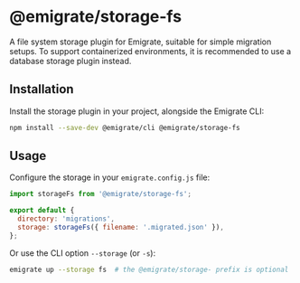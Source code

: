 # @emigrate/storage-fs

A file system storage plugin for Emigrate, suitable for simple migration setups. To support containerized environments, it is recommended to use a database storage plugin instead.

## Installation

Install the storage plugin in your project, alongside the Emigrate CLI:

```bash
npm install --save-dev @emigrate/cli @emigrate/storage-fs
```

## Usage

Configure the storage in your `emigrate.config.js` file:

```js
import storageFs from '@emigrate/storage-fs';

export default {
  directory: 'migrations',
  storage: storageFs({ filename: '.migrated.json' }),
};
```

Or use the CLI option `--storage` (or `-s`):

```bash
emigrate up --storage fs  # the @emigrate/storage- prefix is optional
```
